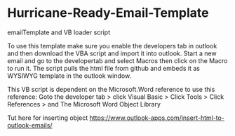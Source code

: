 # Hurricane-Ready-Email-Template
emailTemplate and VB loader script

To use this template make sure you enable the developers tab in outlook and then download the VBA script and import it into outlook.
Start a new email and go to the developertab and select Macros then click on the Macro to run it. 
The script pulls the html file from github and embeds it as WYSIWYG template in the outlook window.

This VB script is dependent on the Microsoft.Word reference to use this reference: 
  Goto the developer tab > click Visual Basic > Click Tools > Click References > and The Microsoft Word Object Library
  
  Tut here for inserting object https://www.outlook-apps.com/insert-html-to-outlook-emails/
